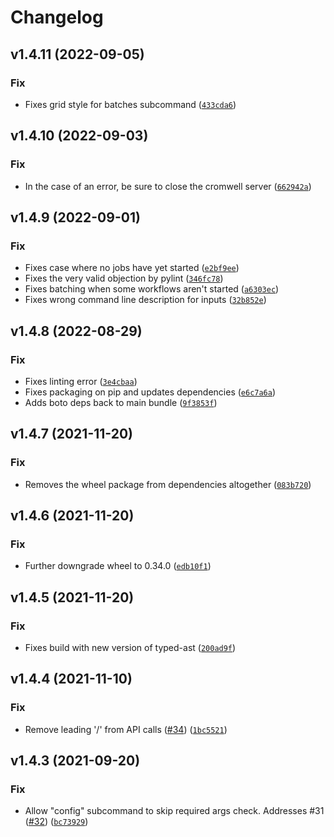 # Changelog

<!--next-version-placeholder-->

## v1.4.11 (2022-09-05)
### Fix
* Fixes grid style for batches subcommand ([`433cda6`](https://github.com/stjudecloud/oliver/commit/433cda622d66f22557b45e2322f65f460766d12c))

## v1.4.10 (2022-09-03)
### Fix
* In the case of an error, be sure to close the cromwell server ([`662942a`](https://github.com/stjudecloud/oliver/commit/662942acc8fe7e5a07d03cac2cb447e1d3a09715))

## v1.4.9 (2022-09-01)
### Fix
* Fixes case where no jobs have yet started ([`e2bf9ee`](https://github.com/stjudecloud/oliver/commit/e2bf9ee8ee3caa07af766bacdb069e1a4a39d5e8))
* Fixes the very valid objection by pylint ([`346fc78`](https://github.com/stjudecloud/oliver/commit/346fc78afe7bea593101f67ad11ff3bf96560f8c))
* Fixes batching when some workflows aren't started ([`a6303ec`](https://github.com/stjudecloud/oliver/commit/a6303ec5a91ae04014aad34660c2fcb2a6d358aa))
* Fixes wrong command line description for inputs ([`32b852e`](https://github.com/stjudecloud/oliver/commit/32b852e695982c11555de963e5a410b16c99e0a3))

## v1.4.8 (2022-08-29)
### Fix
* Fixes linting error ([`3e4cbaa`](https://github.com/stjudecloud/oliver/commit/3e4cbaad6ec392d26bbf1dfba29e6aa06f419b8a))
* Fixes packaging on pip and updates dependencies ([`e6c7a6a`](https://github.com/stjudecloud/oliver/commit/e6c7a6aaf16b955d1baed7a5df78ea3f49600693))
* Adds boto deps back to main bundle ([`9f3853f`](https://github.com/stjudecloud/oliver/commit/9f3853ffdedff4a90da8c14aeeb505407f1e357b))

## v1.4.7 (2021-11-20)
### Fix
* Removes the wheel package from dependencies altogether ([`083b720`](https://github.com/stjudecloud/oliver/commit/083b7209bd45a2f1cc4ac51b8226498b0bb4af56))

## v1.4.6 (2021-11-20)
### Fix
* Further downgrade wheel to 0.34.0 ([`edb10f1`](https://github.com/stjudecloud/oliver/commit/edb10f1ad5023cffe6322b3f360f33a0fdb6bce5))

## v1.4.5 (2021-11-20)
### Fix
* Fixes build with new version of typed-ast ([`200ad9f`](https://github.com/stjudecloud/oliver/commit/200ad9ff74a03628e6c4ce913a6c2c139348968a))

## v1.4.4 (2021-11-10)
### Fix
* Remove leading '/' from API calls ([#34](https://github.com/stjudecloud/oliver/issues/34)) ([`1bc5521`](https://github.com/stjudecloud/oliver/commit/1bc552147d5c7f0c37b223c76d9a7afe006da0ac))

## v1.4.3 (2021-09-20)
### Fix
* Allow "config" subcommand to skip required args check. Addresses #31 ([#32](https://github.com/stjudecloud/oliver/issues/32)) ([`bc73929`](https://github.com/stjudecloud/oliver/commit/bc739298082b8631cff52096f9658684b8cd11ce))
